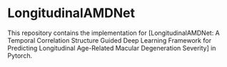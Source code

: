 # LongitudinalAMDNet

This repository contains the implementation for [LongitudinalAMDNet: A Temporal Correlation Structure Guided Deep Learning Framework for Predicting Longitudinal Age-Related Macular Degeneration Severity] in Pytorch.
